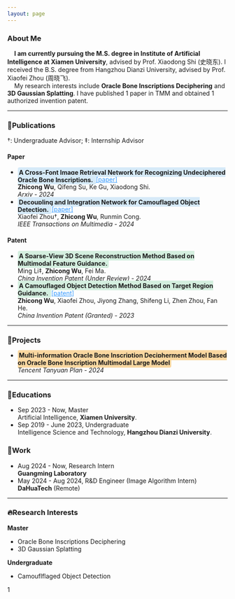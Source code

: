 ```yaml
---
layout: page
---
```


### About Me


&nbsp;&nbsp;&nbsp;&nbsp;**I am currently pursuing the M.S. degree in Institute of Artificial Intelligence at Xiamen University**, advised by Prof. Xiaodong Shi (史晓东). I received the B.S. degree from Hangzhou Dianzi University, advised by Prof. Xiaofei Zhou (周晓飞).<br>&nbsp;&nbsp;&nbsp;&nbsp;My research interests include **Oracle Bone Inscriptions Deciphering** and **3D Gaussian Splatting**. I have published 1 paper in TMM and obtained 1 authorized invention patent.

---

### 📖Publications

†: Undergraduate Advisor; ‡: Internship Advisor

#### Paper

- <span style="background-color: #D6EAF8; padding: 0.2em; border-radius: 4px; word-wrap: break-word;">**A Cross-Font Image Retrieval Network for Recognizing Undeciphered Oracle Bone Inscriptions.** </span><a href="https://arxiv.org/abs/2409.06381" style="color:#3399FF;">[paper]</a><br>**Zhicong Wu**, Qifeng Su, Ke Gu, Xiaodong Shi.<br>*Arxiv - 2024*
- <span style="background-color: #D6EAF8; padding: 0.2em; border-radius: 4px; word-wrap: break-word;">**Decoupling and Integration Network for Camouflaged Object Detection.** </span><a href="https://ieeexplore.ieee.org/abstract/document/10417767" style="color:#3399FF;">[paper]</a><br>Xiaofei Zhou†, **Zhicong Wu**, Runmin Cong.<br>*IEEE Transactions on Multimedia - 2024*

#### Patent

- <span style="background-color: #D4EFDF; padding: 0.2em; border-radius: 4px; word-wrap: break-word;">**A Sparse-View 3D Scene Reconstruction Method Based on Multimodal Feature Guidance.** </span><br>Ming Li‡, **Zhicong Wu**, Fei Ma.<br>*China Invention Patent (Under Review) - 2024*
- <span style="background-color: #D4EFDF; padding: 0.2em; border-radius: 4px; word-wrap: break-word;">**A Camouflaged Object Detection Method Based on Target Region Guidance.** </span><a href="https://kns.cnki.net/kcms2/article/abstract?v=S5uBaE2M3Od0pWaxuBd1ZhHWGmkbwMQKq9FWyilqiu3SsS9mgr7SkzYPDA_A2FvSJS-yfz0GcpIc7vJQyK9M8M_-AnpHejJOB08_ZKWN3bBDLEuagLH-5aAoRJyjPme2zBiN1vuXdU8=&uniplatform=NZKPT&language=CHS" style="color:#3399FF;">[patent]</a><br>**Zhicong Wu**, Xiaofei Zhou, Jiyong Zhang, Shifeng Li, Zhen Zhou, Fan He.<br>*China Invention Patent (Granted) - 2023*

***

### 🏹Projects

- <span style="background-color: #FAD7A0; padding: 0.2em; border-radius: 4px; word-wrap: break-word;">**Multi-information Oracle Bone Inscription Decipherment Model Based on Oracle Bone Inscription Multimodal Large Model**</span><br>*Tencent Tanyuan Plan - 2024*

---

### 🏫Educations

- Sep 2023 - Now, Master<br>Artificial Intelligence, **Xiamen University**.<br>
- Sep 2019 - June 2023, Undergraduate<br>Intelligence Science and Technology, **Hangzhou Dianzi University**.<br>

### 🌇Work

- Aug 2024 - Now, Research Intern<br>**Guangming Laboratory**
- May 2024 - Aug 2024,  R&D Engineer (Image Algorithm Intern)<br>**DaHuaTech** (Remote)

---

### 🔥Research Interests

**Master**

- Oracle Bone Inscriptions Deciphering
- 3D Gaussian Splatting

**Undergraduate**

- Camouflflaged Object Detection 

1